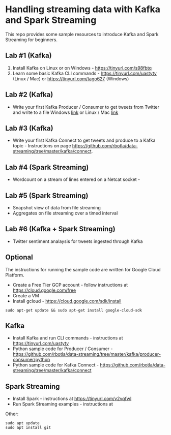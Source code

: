 # Handling streaming data with Kafka and Spark Streaming
This repo provides some sample resources to introduce Kafka and Spark Streaming for beginners.

## Lab #1 (Kafka)
1. Install Kafka on Linux or on Windows - https://tinyurl.com/s98fbtq
2. Learn some basic Kafka CLI commands - https://tinyurl.com/uastytv (Linux / Mac) or https://tinyurl.com/tago627 (Windows)

## Lab #2 (Kafka)
* Write your first Kafka Producer / Consumer to get tweets from Twitter and write to a file Windows [link](https://github.com/rbotla/data-streaming/tree/master/kafka/producer-consumer/python#instructions-on-windows) or Linux / Mac [link](https://github.com/rbotla/data-streaming/tree/master/kafka/producer-consumer/python#instructions-on-linux---debian-9)

## Lab #3 (Kafka)
* Write your first Kafka Connect to get tweets and produce to a Kafka topic - Instructions on page https://github.com/rbotla/data-streaming/tree/master/kafka/connect.

## Lab #4 (Spark Streaming)
* Wordcount on a stream of lines entered on a Netcat socket - 

## Lab #5 (Spark Streaming)
* Snapshot view of data from file streaming
* Aggregates on file streaming over a timed interval

## Lab #6 (Kafka + Spark Streaming)
* Twitter sentiment analaysis for tweets ingested through Kafka

## Optional
The instructions for running the sample code are written for Google Cloud Platform.

* Create a Free Tier GCP account - follow instructions at https://cloud.google.com/free
* Create a VM
* Install gcloud - https://cloud.google.com/sdk/install

```
sudo apt-get update && sudo apt-get install google-cloud-sdk
```

## Kafka
* Install Kafka and run CLI commands - instructions at https://tinyurl.com/uastytv
* Python sample code for Producer / Consumer - https://github.com/rbotla/data-streaming/tree/master/kafka/producer-consumer/python
* Python sample code for Kafka Connect - https://github.com/rbotla/data-streaming/tree/master/kafka/connect

## Spark Streaming
* Install Spark - instructions at https://tinyurl.com/v2vqfwl
* Run Spark Streaming examples - instructions at 

Other:

```
sudo apt update
sudo apt install git
```